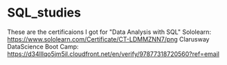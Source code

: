 # SQL_studies


These are the certificaions I got for "Data Analysis with SQL"
Sololearn:
https://www.sololearn.com/Certificate/CT-LDMMZNN7/png
Clarusway DataScience Boot Camp:
https://d34lllqo5jm5il.cloudfront.net/en/verify/97877318720560?ref=email

